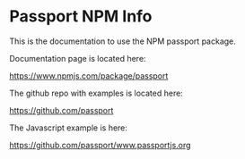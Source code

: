# Passport NPM Info

This is the documentation to use the NPM passport package. 

Documentation page is located here:

https://www.npmjs.com/package/passport

The github repo with examples is located here:

https://github.com/passport


The Javascript example is here:

https://github.com/passport/www.passportjs.org

